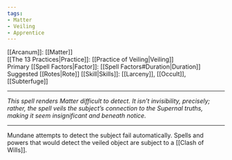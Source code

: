 ```yaml
---
tags:
- Matter
- Veiling
- Apprentice
---
```


[[Arcanum]]: [[Matter]]\
[[The 13 Practices|Practice]]: [[Practice of Veiling|Veiling]]\
Primary [[Spell Factors|Factor]]: [[Spell Factors#Duration|Duration]]\
Suggested [[Rotes|Rote]] [[Skill|Skills]]: [[Larceny]], [[Occult]], [[Subterfuge]]

---

_This spell renders Matter difficult to detect. It isn’t invisibility, precisely; rather, the spell veils the subject’s connection to the Supernal truths, making it seem insignificant and beneath notice._

---

Mundane attempts to detect the subject fail automatically. Spells and powers that would detect the veiled object are subject to a [[Clash of Wills]].

